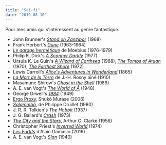 ```yaml
---
title: "Sci-fi"
date: "2019-08-10"
---
```


Pour mes amis qui s'intéressent au genre fantastique.

- John Brunner's _[Stand on Zanzibar](https://en.wikipedia.org/wiki/Stand_on_Zanzibar)_ (1968)
- Frank Herbert's _[Dune](https://en.wikipedia.org/wiki/Dune_(novel))_ (1963-1964)
- _[Le garage hermétique](https://fr.wikipedia.org/wiki/Le_Garage_herm%C3%A9tique)_ de Moebius (1976-1979)
- Philip K. Dick's _[A Scanner Darkly](https://en.wikipedia.org/wiki/A_Scanner_Darkly)_ (1977)
- Ursula K. Le Guin's _[A Wizard of Earthsea](https://en.wikipedia.org/wiki/A_Wizard_of_Earthsea)_ (1968), _[The Tombs of Atuan](https://en.wikipedia.org/wiki/The_Tombs_of_Atuan)_ (1970), _[The Farthest Shore](https://en.wikipedia.org/wiki/The_Farthest_Shore)_ (1972)
- Lewis Carroll's _[Alice's Adventures in Wonderland](https://en.wikipedia.org/wiki/Alice%27s_Adventures_in_Wonderland)_ (1865)
- _[La Mort de la Terre](https://fr.wikipedia.org/wiki/La_Mort_de_la_Terre)_ de J.-H. Rosny aîné (1910)
- Masamune Shirow's [_Ghost in the Shell_](https://fr.wikipedia.org/wiki/Ghost_in_the_Shell) (1989)
- A. E. van Vogt's _[The World of Ā](https://en.wikipedia.org/wiki/The_World_of_Null-A)_ (1948)
- George Orwell's _[1984](https://en.wikipedia.org/wiki/Nineteen_Eighty-Four)_ (1949)
- [Ergo Proxy](https://fr.wikipedia.org/wiki/Ergo_Proxy), Shukō Murase (2006)
- _[Salammbô](https://fr.wikipedia.org/wiki/Salammb%C3%B4)_, de Philippe Druillet (1980)
- J. R. R. Tolkien's _[The Hobbit](https://en.wikipedia.org/wiki/The_Hobbit)_ (1937)
- J. G. Ballard's _[Crash](https://en.wikipedia.org/wiki/Crash_(Ballard_novel))_ (1973)
- _[The City and the Stars](https://en.wikipedia.org/wiki/The_City_and_the_Stars)_, Arthur C. Clarke (1956)
- Christopher Priest's _[Inverted World](https://en.wikipedia.org/wiki/Inverted_World)_ (1974)
- _[Les Furtifs](https://fr.wikipedia.org/wiki/Les_Furtifs)_ d'Alain Damasio (2019)
- A. E. van Vogt's _[Slan](https://en.wikipedia.org/wiki/Slan)_ (1940)
